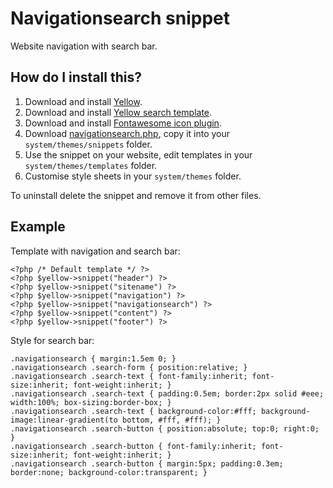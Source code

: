 Navigationsearch snippet
========================
Website navigation with search bar.

How do I install this?
----------------------
1. Download and install [Yellow](https://github.com/datenstrom/yellow/).  
2. Download and install [Yellow search template](https://github.com/datenstrom/yellow-extensions/blob/master/templates/search/README.md).  
3. Download and install [Fontawesome icon plugin](https://github.com/datenstrom/yellow-extensions/blob/master/plugins/fontawesome/README.md).  
4. Download [navigationsearch.php](navigationsearch.php?raw=true), copy it into your `system/themes/snippets` folder.  
5. Use the snippet on your website, edit templates in your `system/themes/templates` folder.
6. Customise style sheets in your `system/themes` folder.

To uninstall delete the snippet and remove it from other files.

Example
-------
Template with navigation and search bar:

    <?php /* Default template */ ?>
    <?php $yellow->snippet("header") ?>
    <?php $yellow->snippet("sitename") ?>
    <?php $yellow->snippet("navigation") ?>
    <?php $yellow->snippet("navigationsearch") ?>
    <?php $yellow->snippet("content") ?>
    <?php $yellow->snippet("footer") ?>

Style for search bar:

    .navigationsearch { margin:1.5em 0; }
    .navigationsearch .search-form { position:relative; }
    .navigationsearch .search-text { font-family:inherit; font-size:inherit; font-weight:inherit; }
    .navigationsearch .search-text { padding:0.5em; border:2px solid #eee; width:100%; box-sizing:border-box; }
    .navigationsearch .search-text { background-color:#fff; background-image:linear-gradient(to bottom, #fff, #fff); }
    .navigationsearch .search-button { position:absolute; top:0; right:0; }
    .navigationsearch .search-button { font-family:inherit; font-size:inherit; font-weight:inherit; }
    .navigationsearch .search-button { margin:5px; padding:0.3em; border:none; background-color:transparent; }